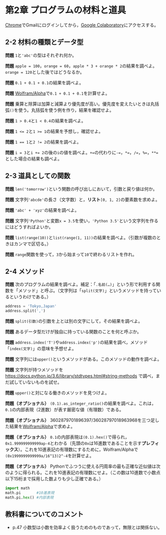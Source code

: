 # 第2章 プログラムの材料と道具

[Chrome](https://www.google.co.jp/chrome/)でGmailにログインしてから，[Google Colaboratory](https://research.google.com/colaboratory/)にアクセスする。

## 2-2 材料の種類とデータ型

**問題** `1`と`'abc'`の型はそれぞれ何か。

**問題** `apple = 100`，`orange = 60`，`apple * 3 + orange * 2`の結果を調べよ。`orange = 120`とした後ではどうなるか。

**問題** `0.1 + 0.1 + 0.1`の結果を調べよ。

**問題** [Wolfram/Alpha](https://www.wolframalpha.com/)で`0.1 + 0.1 + 0.1`を計算せよ。

**問題** 乗算と除算は加算と減算より優先度が高い。優先度を変えたいときは丸括弧`()`を使う。丸括弧を使う例を作り，結果を確認せよ。

**問題** `1 > 0.4`と`1 < 0.4`の結果を調べよ。

**問題** `1 <= 2`と`1 >= 1`の結果を予想し，確認せよ。

**問題** `1 == 1`と`2 != 2`の結果を調べよ。

**問題** `i = 3`と`i += 2`の後の`i`の値を調べよ。`+=`の代わりに`-=`，`*=`，`/=`，`%=`，`**=`とした場合の結果も調べよ。

## 2-3 道具としての関数

**問題** `len('tomorrow')`という関数の呼び出しにおいて，引数と戻り値は何か。

**問題** 文字列`'abcde'`の長さ（文字数）と，**リスト**`[0, 1, 2]`の要素数を求めよ。

**問題** `'abc' + 'xyz'`の結果を調べよ。

**問題** 文字列`'Python'`と変数`x = 3.5`を使い，`'Python 3.5'`という文字列を作るにはどうすればよいか。

**問題** `list(range(10))`と`list(range(1, 11))`の結果を調べよ。（引数が複数のときはカンマで区切る。）

**問題** `range`関数を使って，`3`から始まって`10`で終わるリストを作れ。

## 2-4 メソッド

**問題** 次のプログラムの結果を調べよ。補足：「`.名前(…)`」という形で利用する関数を「メソッド」と呼ぶ。（文字列は「`split(文字)`」というメソッドを持っているというわけである。）

```python
address = 'Tokyo,Japan'
address.split(',')
```

**問題** `split(引数)`の引数を上とは別の文字にして，その結果を調べよ。

**問題** あるデータ型だけが独自に持っている関数のことを何と呼ぶか。

**問題** `address.index('T')`や`address.index('p')`の結果を調べ，メソッド「`index(文字)`」の意味を予想せよ。

**問題** 文字列には`upper()`というメソッドがある。このメソッドの動作を調べよ。

**問題** 文字列が持つメソッドを https://docs.python.jp/3.6/library/stdtypes.html#string-methods で調べ，まだ試していないものを試せ。

**問題** `upper()`と対になる働きのメソッドを見つけよ。

**問題（オプショナル）** `(0.1).as_integer_ratio()`の結果を調べよ。これは，`0.1`の内部表現（2進数）が表す厳密な値（有理数）である。

**問題（オプショナル）** 3602879701896397/36028797018963968を三つ足した結果を[Wolfram/Alpha](https://www.wolframalpha.com/)で求めよ。

**問題（オプショナル）** `0.1`の内部表現は`(0.1).hex()`で得られ，`0x1.999999999999ap-4`とわかる（先頭の`0x`は16進数であることを示す**プレフィックス**）。これを10進表記の有理数にするために，Wolfram/Alphaで`(0x1999999999999a/16^13)2^-4`を計算せよ。

**問題（オプショナル）** Pythonでふつうに使える円周率の最も正確な近似値は次のように得られる。これを10進表記の有理数にせよ。（この数は10進数で小数点以下15桁まで採用した数よりも少し正確である。）

```python
import math
math.pi       #10進表現
math.pi.hex() #内部表現
```

## 教科書についてのコメント

* p.47 小数型は小数を効率よく扱うためのものであって，無限とは関係ない。